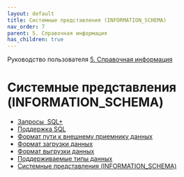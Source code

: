 ```yaml
---
layout: default
title: Системные представления (INFORMATION_SCHEMA)
nav_order: 7
parent: 5. Справочная информация
has_children: true
---
```


Руководство пользователя
[5. Справочная информация](5_Справочная_информация.md)

Системные представления (INFORMATION\_SCHEMA)
=============================================

*   [Запросы  SQL+](./5_Справочная_информация/Запросы_SQLplus.md)
*   [Поддержка SQL](./5_Справочная_информация/Поддержка_SQL.md)
*   [Формат пути к внешнему приемнику данных](./5_Справочная_информация/Формат_пути_к_внешнему_приемнику_данных.md)
*   [Формат загрузки данных](./5_Справочная_информация/Формат_загрузки_данных.md)
*   [Формат выгрузки данных](./5_Справочная_информация/Формат_выгрузки_данных.md)
*   [Поддерживаемые типы данных](./5_Справочная_информация/Поддерживаемые_типы_данных.md)
*   [Системные представления (INFORMATION\_SCHEMA)](./5_Справочная_информация/Системные_представления_(INFORMATION_SCHEMA).md)

